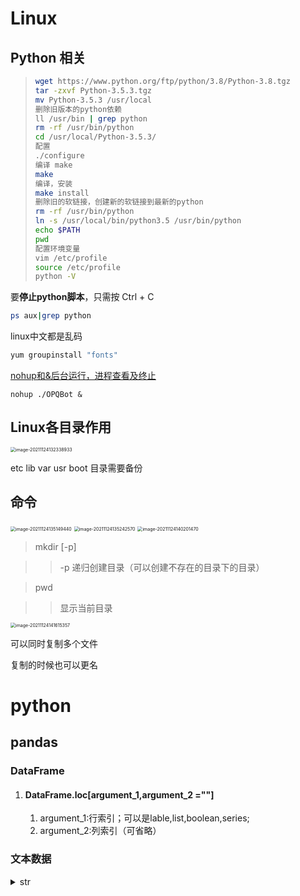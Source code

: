 # Linux

## Python 相关


> ```bash
> wget https://www.python.org/ftp/python/3.8/Python-3.8.tgz
> tar -zxvf Python-3.5.3.tgz
> mv Python-3.5.3 /usr/local
> 删除旧版本的python依赖
> ll /usr/bin | grep python
> rm -rf /usr/bin/python
> cd /usr/local/Python-3.5.3/
> 配置
> ./configure
> 编译 make
> make
> 编译，安装
> make install
> 删除旧的软链接，创建新的软链接到最新的python
> rm -rf /usr/bin/python
> ln -s /usr/local/bin/python3.5 /usr/bin/python
> echo $PATH
> pwd
> 配置环境变量
> vim /etc/profile
> source /etc/profile
> python -V
> ```

要**停止python脚本**，只需按 Ctrl + C

```bash
ps aux|grep python
```

linux中文都是乱码

```bash
yum groupinstall "fonts"
```

[nohup和&后台运行，进程查看及终止](https://www.cnblogs.com/baby123/p/6477429.html)

`nohup ./OPQBot &`

## Linux各目录作用



<img src="C:\Users\Administrator.DESKTOP-95R7ULF\AppData\Roaming\Typora\typora-user-images\image-20211124132338933.png" alt="image-20211124132338933" style="zoom:50%;" />

etc lib var usr boot 目录需要备份

## 命令

<img src="C:\Users\Administrator.DESKTOP-95R7ULF\AppData\Roaming\Typora\typora-user-images\image-20211124135149440.png" alt="image-20211124135149440" style="zoom:50%;" />

<img src="C:\Users\Administrator.DESKTOP-95R7ULF\AppData\Roaming\Typora\typora-user-images\image-20211124135242570.png" alt="image-20211124135242570" style="zoom: 50%;" />

<img src="C:\Users\Administrator.DESKTOP-95R7ULF\AppData\Roaming\Typora\typora-user-images\image-20211124140201470.png" alt="image-20211124140201470" style="zoom:50%;" />

>  mkdir [-p] 

> > -p 递归创建目录（可以创建不存在的目录下的目录）

> pwd

> > 显示当前目录

<img src="C:\Users\Administrator.DESKTOP-95R7ULF\AppData\Roaming\Typora\typora-user-images\image-20211124141615357.png" alt="image-20211124141615357" style="zoom:50%;" />

可以同时复制多个文件

复制的时候也可以更名

# python

## pandas

### DataFrame

1. #### DataFrame.loc[argument_1,argument_2 =""]

   1. argument_1:行索引；可以是lable,list,boolean,series; 
   2. argument_2:列索引（可省略）

### 文本数据

<details>
	<summary>str</summary>
    str对象是定义在`Index`或`Series`上的属性
    s = pd.Series([{1: 'temp_1', 2: 'temp_2'}, ['a', 'b'], 0.5, 'my_string'])
    s.str[1]
        0    temp_1
        1         b
        2       NaN
        3         y
        dtype: object
    s.astype('string').str[1]
        0    1
        1    '
        2    .
        3    y
        dtype: string


#### split:文本拆分

<details>
	<summary>split</summary>
    s = pd.Series(['上海市黄浦区方浜中路249号', '上海市宝山区密山路5号'])
    s.str.split('[市区路]')
        0    [上海, 黄浦, 方浜中, 249号]
        1       [上海, 宝山, 密山, 5号]
        dtype: object
    s.str.split('[市区路]', n=2, expand=True)
        0	1	2
        0	上海	黄浦	方浜中路249号
        1	上海	宝山	密山路5号
#### join/cat:合并

<details>
    <summary>str.join</summary>
    s = pd.Series([['a','b'], [1, 'a'], [['a', 'b'], 'c']])
s.str.join('-')
    0    a-b
    1    NaN
    2    NaN
    dtype: object
s1 = pd.Series(['a','b'])
s2 = pd.Series(['cat','dog'])
s1.str.cat(s2,sep='-')
    0    a-cat
    1    b-dog
    dtype: object
s2.index = [1, 2]
s1.str.cat(s2, sep='-', na_rep='?', join='outer')
    0      a-?
    1    b-cat
    2    ?-dog
    dtype: object

#### contains:匹配

<details>
    <summary>str.contains</summary>
    返回了每个字符串是否包含正则模式的布尔序列：
    s = pd.Series(['my cat', 'he is fat', 'railway station'])
	s.str.contains('\s\wat')
        0     True
        1     True
        2    False
        dtype: bool
    <summary>str.startswith</summary>
    <p>--str.startswith和str.endswith返回了每个字符串以给定模式为开始和结束的布尔序列，它们都不支持正则表达式：
    s.str.startswith('my')
        0     True
        1    False
        2    False
        dtype: bool
    <summary>str.match</summary>
    # 如果需要用正则表达式来检测开始或结束字符串的模式，可以使用str.match，其返回了每个字符串起始处是否符合给定正则模式的布尔序列：
    s.str.match('m|h')
        0     True
        1     True
        2    False
        dtype: bool
	<summary>str.find</summary>
	<p>即str.find与str.rfind，其分别返回从左到右和从右到左第一次匹配的位置的索引，未找到则返回-1。需要注意的是这两个函数不支持正则匹配，只能用于字符子串的匹配：        

#### replace替换

<details>
    <sumary>str.replace</sumary>
    <p>
    s = pd.Series(['a_1_b','c_?'])
	s.str.replace('\d|\?', 'new', regex=True)
        0    a_new_b
        1      c_new
        dtype: object
        当需要对不同部分进行有差别的替换时，可以利用子组的方法，并且此时可以通过传入自定义的替换函数来分别进行处理，注意group(k)代表匹配到的第k个子组（圆括号之间的内容）：
        s = pd.Series(['上海市黄浦区方浜中路249号',
        '上海市宝山区密山路5号',
        '北京市昌平区北农路2号'])
        pat = '(\w+市)(\w+区)(\w+路)(\d+号)'
        city = {'上海市': 'Shanghai', '北京市': 'Beijing'}
        district = {'昌平区': 'CP District',
        '黄浦区': 'HP District',
        '宝山区': 'BS District'}
        road = {'方浜中路': 'Mid Fangbin Road',
        '密山路': 'Mishan Road',
        '北农路': 'Beinong Road'}
        def my_func(m):
            str_city = city[m.group(1)]
            str_district = district[m.group(2)]
            str_road = road[m.group(3)]
            str_no = 'No. ' + m.group(4)[:-1]
            return ' '.join([str_city,
                        str_district,
                        str_road,
                        str_no])
        s.str.replace(pat, my_func, regex=True)
            0    Shanghai HP District Mid Fangbin Road No. 249
            1           Shanghai BS District Mishan Road No. 5
            2           Beijing CP District Beinong Road No. 2
            dtype: object
    	这里的数字标识并不直观，可以使用命名子组更加清晰地写出子组代表的含义： 
        pat = '(?P<市名>\w+市)(?P<区名>\w+区)(?P<路名>\w+路)(?P<编号>\d+号)'
        def my_func(m):
            str_city = city[m.group('市名')]
            str_district = district[m.group('区名')]
            str_road = road[m.group('路名')]
            str_no = 'No. ' + m.group('编号')[:-1]
            return ' '.join([str_city,
                        str_district,
                        str_road,
                        str_no])
        s.str.replace(pat, my_func, regex=True)

#### extract提取

<details>
    <summary>str.extract</summary>
    s = pd.Series(['上海市黄浦区方浜中路249号',
                '上海市宝山区密山路5号',
                '北京市昌平区北农路2号'])
    pat = '(\w+市)(\w+区)(\w+路)(\d+号)'
	s.str.extract(pat)
    		0		1		2		3
        0	上海市	黄浦区	方浜中路	249号
        1	上海市	宝山区	密山路	5号
        2	北京市	昌平区	北农路	2号
    通过子组的命名，可以直接对新生成DataFrame的列命名：
    pat = '(?P<市名>\w+市)(?P<区名>\w+区)(?P<路名>\w+路)(?P<编号>\d+号)'
    s.str.extract(pat)
            市名	区名	路名	编号
        0	上海市	黄浦区	方浜中路	249号
        1	上海市	宝山区	密山路	5号
        2	北京市	昌平区	北农路	2号
    str.extractall不同于str.extract只匹配一次，它会把所有符合条件的模式全部匹配出来，如果存在多个结果，则以多级索引的方式存储：
    s = pd.Series(['A135T15,A26S5','B674S2,B25T6'], index = ['my_A','my_B'])
    pat = '[A|B](\d+)[T|S](\d+)'
    s.str.extractall(pat)
                    0	1
            match		
        my_A	0	135	15
                1	26	5
        my_B	0	674	2
                1	25	6
    str.findall的功能类似于str.extractall，区别在于前者把结果存入列表中，而后者处理为多级索引，每个行只对应一组匹配，而不是把所有匹配组合构成列表。
</details>

#### 常用字符串函数

<details>
    <summary>字母型函数</summary>
    `upper, lower, title, capitalize, swapcase`这五个函数主要用于字母的大小写转化，从下面的例子中就容易领会其功能：
    s = pd.Series(['lower', 'CAPITALS', 'this is a sentence', 'SwApCaSe'])
    s.str.title()
    	0                 Lower
        1              Capitals
        2    This Is A Sentence
        3              Swapcase
        dtype: object
    s.str.capitalize()
        0                 Lower
        1              Capitals
        2    This is a sentence
        3              Swapcase
        dtype: object
    s.str.swapcase()
        0                 LOWER
        1              capitals
        2    THIS IS A SENTENCE
        3              sWaPcAsE
        dtype: object
</details>

<details>
    <summary>数值型函数</summary>
    这里着重需要介绍的是pd.to_numeric方法，它虽然不是str对象上的方法，但是能够对字符格式的数值进行快速转换和筛选。其主要参数包括errors和downcast分别代表了非数值的处理模式和转换类型。其中，对于不能转换为数值的有三种errors选项，raise, coerce, ignore分别表示直接报错、设为缺失以及保持原来的字符串。
    s = pd.Series(['1', '2.2', '2e', '??', '-2.1', '0'])
	pd.to_numeric(s, errors='ignore')
        0       1
        1     2.2
        2      2e
        3      ??
        4    -2.1
        5       0
        dtype: object    
    pd.to_numeric(s, errors='coerce')
        0    1.0
        1    2.2
        2    NaN
        3    NaN
        4   -2.1
        5    0.0
        dtype: float64
    在数据清洗时，可以利用coerce的设定，快速查看非数值型的行：
    s[pd.to_numeric(s, errors='coerce').isna()]
        2    2e
        3    ??
        dtype: object
</details>

<details>
    <summary>统计型函数</summary>
    count和len的作用分别是返回出现正则模式的次数和字符串的长度：
    s = pd.Series(['cat rat fat at', 'get feed sheet heat'])
	s.str.count('[r|f]at|ee')
        0    2
        1    2
        dtype: int64
    s.str.len()
        0    14
        1    19
        dtype: int64
</details>

<details>
    <summary>格式型函数</summary>
    格式型函数主要分为两类，第一种是除空型，第二种是填充型。其中，第一类函数一共有三种，它们分别是strip, rstrip, lstrip，分别代表去除两侧空格、右侧空格和左侧空格。这些函数在数据清洗时是有用的，特别是列名含有非法空格的时候。
    my_index = pd.Index([' col1', 'col2 ', ' col3 '])
	my_index.str.strip().str.len()
    	Int64Index([4, 4, 4], dtype='int64')
    对于填充型函数而言，pad是最灵活的，它可以选定字符串长度、填充的方向和填充内容：
    s = pd.Series(['a','b','c'])
	s.str.pad(5,'left','*')
        0    ****a
        1    ****b
        2    ****c
        dtype: object
    s.str.pad(5,'both','*')
        0    **a**
        1    **b**
        2    **c**
        dtype: object
    上述的三种情况可以分别用rjust, ljust, center来等效完成，需要注意ljust是指右侧填充而不是左侧填充：
    	s.str.rjust(5, '*')
    在读取excel文件时，经常会出现数字前补0的需求，例如证券代码读入的时候会把"000007"作为数值7来处理，pandas中除了可以使用上面的左侧填充函数进行操作之外，还可用zfill来实现。
	s = pd.Series([7, 155, 303000]).astype('string')
	s.str.pad(6,'left','0')
        0    000007
        1    000155
        2    303000
        dtype: string
    s.str.zfill(6)
        0    000007
        1    000155
        2    303000
        dtype: string
</details>



## 文档

- https://docs.python.org/zh-cn/3.11/


> pyinstaller -F app.py

## xpath

```python
from lxml import etree

response = request.get(url=url, headers=headers)
response.encoding = 'utf-8' # 如果有乱码可以用这句,如果不管用可用下面代码
name = name.encode('iso-8859-1').decode('gbk') # 通用处理中文乱码的解决方案
page_text = response.text

# htmlPath为文件路径时用下面语法
parser = etree.HTMLParser(encoding='utf-8')
tree = etree.parse(htmlPath, parser=parser) 
# htmlText为网页文本时用下面语法
tree = etree.HTML(htmlText)

htmlAnalysis_question_list = tree.xpath("/html/body/div//h1/span/text()") # div// 表示div下所有节点
htmlAnalysis_options_list = tree.xpath("/html/body/div//ul[@id='ul_answers']/label/text()") # label下的文本
htmlAnalysis_questionUrl_list = tree.xpath("/html/body/header//div[@class='div3']//a/@href") # 获取href属性值
tree.xpath('//div[@class="slist"]/li') # //也可以用在头部  ./可表示当前节点

# 下载图片
img_data = requests.get(url=img_src, headers=headers).content
img_path ='picLibs/' + img_name
with open(img_path, 'wb') as fp:
    fp.write(img_data)
    

```

## Json

<img src="C:\Users\Administrator.DESKTOP-95R7ULF\AppData\Roaming\Typora\typora-user-images\image-20211126190856028.png" alt="image-20211126190856028" style="zoom:50%;" /><img src="C:\Users\Administrator.DESKTOP-95R7ULF\AppData\Roaming\Typora\typora-user-images\image-20211126191001993.png" alt="image-20211126191001993" style="zoom:50%;" />![image-20211126192503384](C:\Users\Administrator.DESKTOP-95R7ULF\AppData\Roaming\Typora\typora-user-images\image-20211126192503384.png)

## spider

### 乱码问题

```python
pip install -i https://pypi.tuna.tsinghua.edu.cn/simple some-package
```

## [从包中导入所有模块](https://www.codenong.com/23091581/)

## 函数

- 如果一个函数的参数中含有默认参数，则这个默认参数后的所有参数都必须是默认参数，否则会报错

## 解包

- https://zhuanlan.zhihu.com/p/33896402

# xlwings

## 安装

- python中安装：pip install xlwings
- excel里安装加载项，cmd命令行输入：xlwings addin install

## 教程

1. https://zhuanlan.zhihu.com/p/120415076，xlwings库解析

# vba

## 教程

1. https://www.yiibai.com/vba/vba_error_handling.html易百教程

## 函数

### 关于function函数不能为其它单元格赋值解决方法

1. 写个空function
2. 工作表change事件中判断公式类型，然后调用赋值函数

### 怎样给自定义函数添加参数说明

- https://www.zhihu.com/question/487116972

